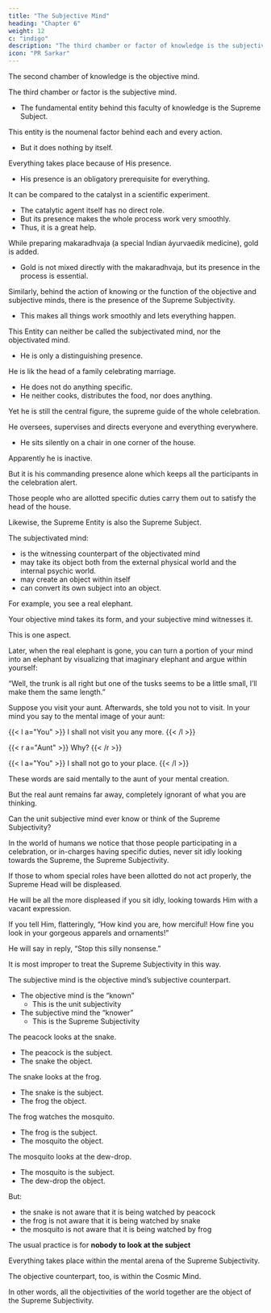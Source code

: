 ```yaml
---
title: "The Subjective Mind"
heading: "Chapter 6"
weight: 12
c: "indigo"
description: "The third chamber or factor of knowledge is the subjective mind (the second being the objective mind)"
icon: "PR Sarkar"
---
```



The second chamber of knowledge is the objective mind.

The third chamber or factor is the subjective mind. 
- The fundamental entity behind this faculty of knowledge is the Supreme Subject. 

This entity is the noumenal factor behind each and every action.
- But it does nothing by itself. 

Everything takes place because of His presence. 
- His presence is an obligatory prerequisite for everything. 

It can be compared to the catalyst in a scientific experiment. 
- The catalytic agent itself has no direct role.
- But its presence makes the whole process work very smoothly.
- Thus, it is a great help.

While preparing makaradhvaja (a special Indian áyurvaedik medicine), gold is added. 
- Gold is not mixed directly with the makaradhvaja, but its presence in the process is essential. 

Similarly, behind the action of knowing or the function of the objective and subjective minds, there is the presence of the Supreme Subjectivity.
- This makes all things work smoothly and lets everything happen. 

This Entity can neither be called the subjectivated mind, nor the objectivated mind.
- He is only a distinguishing presence.

He is lik the head of a family celebrating marriage. 
- He does not do anything specific.
- He neither cooks, distributes the food, nor does anything.

Yet he is still the central figure, the supreme guide of the whole celebration.

He oversees, supervises and directs everyone and everything everywhere.
- He sits silently on a chair in one corner of the house. 

Apparently he is inactive.

But it is his commanding presence alone which keeps all the participants in the celebration alert. 

Those people who are allotted specific duties carry them out to satisfy the head of the house. 

Likewise, the Supreme Entity is also the Supreme Subject.

The subjectivated mind:
- is the witnessing counterpart of the objectivated mind
- may take its object both from the external physical world and the internal psychic world. 
- may create an object within itself
- can convert its own subject into an object. 

For example, you see a real elephant.

Your objective mind takes its form, and your subjective mind witnesses it. 

This is one aspect. 

Later, when the real elephant is gone, you can turn a portion of your mind into an elephant by visualizing that imaginary elephant and argue within yourself: 

“Well, the trunk is all right but one of the tusks seems to be a little small, I’ll make them the same length.” 

<!-- And so you make the smaller one a little larger. All this is done within the mind. -->

<!-- “The other day Rambabu said so many unpleasant things to me. I should have spoken back, but instead I kept silent, swallowing the insults. In future, if I meet him again, and the same unpleasant thing happens, I’ll give him a piece of my mind.” 

Here, one becomes as one perceives. -->

Suppose you visit your aunt. Afterwards, she told you not to visit. In your mind you say to the mental image of your aunt: 

{{< l a="You" >}}
I shall not visit you any more.
{{< /l >}}

 <!-- and at the time of departure she did not request you to visit her again.  -->

{{< r a="Aunt" >}}
Why?
{{< /r >}}

{{< l a="You" >}}
I shall not go to your place.
{{< /l >}}



These words are said mentally to the aunt of your mental creation. 

But the real aunt remains far away, completely ignorant of what you are thinking.


Can the unit subjective mind ever know or think of the Supreme Subjectivity? 



In the world of humans we notice that those people participating in a celebration, or in-charges having specific duties, never sit idly looking towards the Supreme, the Supreme Subjectivity. 

If those to whom special roles have been allotted do not act properly, the Supreme Head will be displeased. 

He will be all the more displeased if you sit idly, looking towards Him with a vacant expression. 

If you tell Him, flatteringly, “How kind you are, how merciful! How fine you look in your gorgeous apparels and ornaments!” 

He will say in reply, “Stop this silly nonsense.” 

It is most improper to treat the Supreme Subjectivity in this way.


<!-- Now, let us discuss this from the psychological point of view.  -->

The subjective mind is the objective mind’s subjective counterpart.
- The objective mind is the “known” 
  - This is the unit subjectivity
- The subjective mind the “knower”
  - This is the Supreme Subjectivity


The peacock looks at the snake.
- The peacock is the subject.
- The snake the object.

The snake looks at the frog.
- The snake is the subject.
- The frog the object. 

The frog watches the mosquito. 
- The frog is the subject.
- The mosquito the object.

The mosquito looks at the dew-drop.
- The mosquito is the subject.
- The dew-drop the object. 

But:
- the snake is not aware that it is being watched by peacock
- the frog is not aware that it is being watched by snake
- the mosquito is not aware that it is being watched by frog

<!-- The peacock is not aware that it is being watched by the fowler. -->

<!-- The fowler is the subject, the peacock the object.  -->

The usual practice is for **nobody to look at the subject**

 <!-- Had people chosen to look at the subject, everything would be in proper order. -->

Everything takes place within the mental arena of the Supreme Subjectivity. 

The objective counterpart, too, is within the Cosmic Mind. 

In other words, all the objectivities of the world together are the object of the Supreme Subjectivity.


